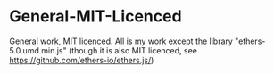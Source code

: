 # General-MIT-Licenced
General work, MIT licenced. All is my work except the library "ethers-5.0.umd.min.js" (though it is also MIT licenced, see https://github.com/ethers-io/ethers.js/)
